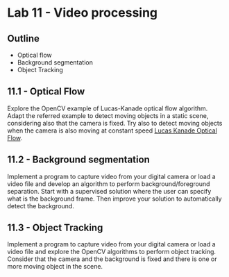 # Lab 11 - Video processing

## Outline
* Optical flow
* Background segmentation
* Object Tracking


## 11.1 - Optical Flow
Explore the OpenCV example of Lucas-Kanade optical flow algorithm. Adapt the referred example to detect moving objects in a static scene, considering also that the camera is fixed. Try also to detect moving objects when the camera is also moving at constant speed [Lucas Kanade Optical Flow](https://docs.opencv.org/3.4/db/d7f/tutorial_js_lucas_kanade.html).

## 11.2 - Background segmentation
Implement a program to capture video from your digital camera or load a video file and develop an algorithm to perform background/foreground separation. Start with a supervised solution where the user can specify what is the background frame. Then improve your solution to automatically detect the background.

## 11.3 - Object Tracking
Implement a program to capture video from your digital camera or load a video file and explore the OpenCV algorithms to perform object tracking. Consider that the camera and the background is fixed and there is one or more moving object in the scene.

